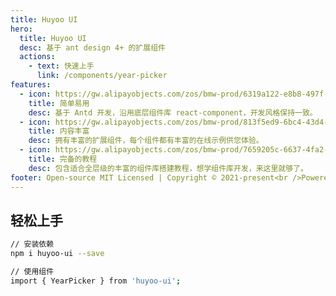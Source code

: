 ```yaml
---
title: Huyoo UI
hero:
  title: Huyoo UI
  desc: 基于 ant design 4+ 的扩展组件
  actions:
    - text: 快速上手
      link: /components/year-picker
features:
  - icon: https://gw.alipayobjects.com/zos/bmw-prod/6319a122-e8b8-497f-9b45-37cfbe77edaa/k7htfx7t_w144_h144.png
    title: 简单易用
    desc: 基于 Antd 开发，沿用底层组件库 react-component，开发风格保持一致。
  - icon: https://gw.alipayobjects.com/zos/bmw-prod/813f5ed9-6bc4-43d4-9f74-ec81ecf35733/k7htg6n4_w144_h144.png
    title: 内容丰富
    desc: 拥有丰富的扩展组件，每个组件都有丰富的在线示例供您体验。
  - icon: https://gw.alipayobjects.com/zos/bmw-prod/7659205c-6637-4fa2-8529-d32e5818304b/k7htflfb_w144_h144.png
    title: 完备的教程
    desc: 包含适合全层级的丰富的组件库搭建教程，想学组件库开发，来这里就够了。
footer: Open-source MIT Licensed | Copyright © 2021-present<br />Powered by [dumi](https://d.umijs.org)
---
```


## 轻松上手

```bash
// 安装依赖
npm i huyoo-ui --save

// 使用组件
import { YearPicker } from 'huyoo-ui';
```

